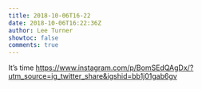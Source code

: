 ```yaml
---
title: 2018-10-06T16-22
date: 2018-10-06T16:22:36Z
author: Lee Turner
showtoc: false
comments: true
---
```


It’s time https://www.instagram.com/p/BomSEdQAgDx/?utm_source=ig_twitter_share&igshid=bb1j01gab6gv

